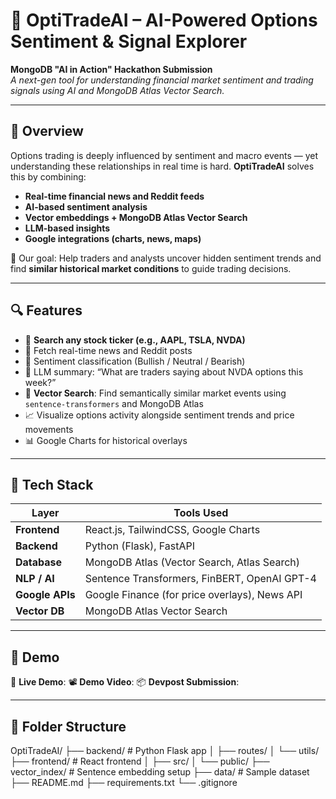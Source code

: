# 🚀 OptiTradeAI – AI-Powered Options Sentiment & Signal Explorer

**MongoDB "AI in Action" Hackathon Submission**  
_A next-gen tool for understanding financial market sentiment and trading signals using AI and MongoDB Atlas Vector Search._

---

## 📌 Overview

Options trading is deeply influenced by sentiment and macro events — yet understanding these relationships in real time is hard. **OptiTradeAI** solves this by combining:

- **Real-time financial news and Reddit feeds**
- **AI-based sentiment analysis**
- **Vector embeddings + MongoDB Atlas Vector Search**
- **LLM-based insights**
- **Google integrations (charts, news, maps)**

🧠 Our goal: Help traders and analysts uncover hidden sentiment trends and find **similar historical market conditions** to guide trading decisions.

---

## 🔍 Features

- 🔎 **Search any stock ticker (e.g., AAPL, TSLA, NVDA)**
- 📰 Fetch real-time news and Reddit posts
- 💬 Sentiment classification (Bullish / Neutral / Bearish)
- 🧠 LLM summary: “What are traders saying about NVDA options this week?”
- 🧭 **Vector Search**: Find semantically similar market events using `sentence-transformers` and MongoDB Atlas
- 📈 Visualize options activity alongside sentiment trends and price movements
- 📊 Google Charts for historical overlays

---

## 🧰 Tech Stack

| Layer        | Tools Used |
|--------------|------------|
| **Frontend** | React.js, TailwindCSS, Google Charts |
| **Backend**  | Python (Flask), FastAPI |
| **Database** | MongoDB Atlas (Vector Search, Atlas Search) |
| **NLP / AI** | Sentence Transformers, FinBERT, OpenAI GPT-4 |
| **Google APIs** | Google Finance (for price overlays), News API |
| **Vector DB** | MongoDB Atlas Vector Search |

---

## 🧪 Demo

🔗 **Live Demo**:
📽️ **Demo Video**:
📦 **Devpost Submission**:

---

## 📂 Folder Structure
OptiTradeAI/
├── backend/ # Python Flask app
│ ├── routes/
│ └── utils/
├── frontend/ # React frontend
│ ├── src/
│ └── public/
├── vector_index/ # Sentence embedding setup
├── data/ # Sample dataset
├── README.md
├── requirements.txt
└── .gitignore


